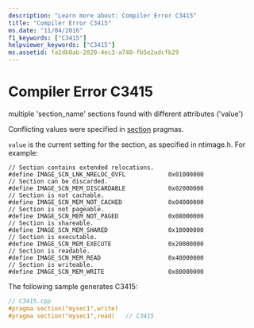 ```yaml
---
description: "Learn more about: Compiler Error C3415"
title: "Compiler Error C3415"
ms.date: "11/04/2016"
f1_keywords: ["C3415"]
helpviewer_keywords: ["C3415"]
ms.assetid: fa2db8ab-2820-4ec3-a740-fb5e2adcfb29
---
```

# Compiler Error C3415

multiple 'section_name' sections found with different attributes ('value')

Conflicting values were specified in [section](../../preprocessor/section.md) pragmas.

`value` is the current setting for the section, as specified in ntimage.h. For example:

```
// Section contains extended relocations.
#define IMAGE_SCN_LNK_NRELOC_OVFL            0x01000000
// Section can be discarded.
#define IMAGE_SCN_MEM_DISCARDABLE            0x02000000
// Section is not cachable.
#define IMAGE_SCN_MEM_NOT_CACHED             0x04000000
// Section is not pageable.
#define IMAGE_SCN_MEM_NOT_PAGED              0x08000000
// Section is shareable.
#define IMAGE_SCN_MEM_SHARED                 0x10000000
// Section is executable.
#define IMAGE_SCN_MEM_EXECUTE                0x20000000
// Section is readable.
#define IMAGE_SCN_MEM_READ                   0x40000000
// Section is writeable.
#define IMAGE_SCN_MEM_WRITE                  0x80000000
```

The following sample generates C3415:

```cpp
// C3415.cpp
#pragma section("mysec1",write)
#pragma section("mysec1",read)   // C3415
```
